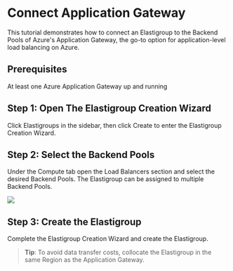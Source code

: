 # Connect Application Gateway

This tutorial demonstrates how to connect an Elastigroup to the Backend Pools of Azure's Application Gateway, the go-to option for application-level load balancing on Azure.

## Prerequisites

At least one Azure Application Gateway up and running

## Step 1: Open The Elastigroup Creation Wizard

Click Elastigroups in the sidebar, then click Create to enter the Elastigroup Creation Wizard.

## Step 2: Select the Backend Pools

Under the Compute tab open the Load Balancers section and select the desired Backend Pools. The Elastigroup can be assigned to multiple Backend Pools.

<img src="/elastigroup/_media/create-elastigroup-eks-cluster_1.png" />

## Step 3: Create the Elastigroup

Complete the Elastigroup Creation Wizard and create the Elastigroup.

> **Tip**: To avoid data transfer costs, collocate the Elastigroup in the same Region as the Application Gateway.
